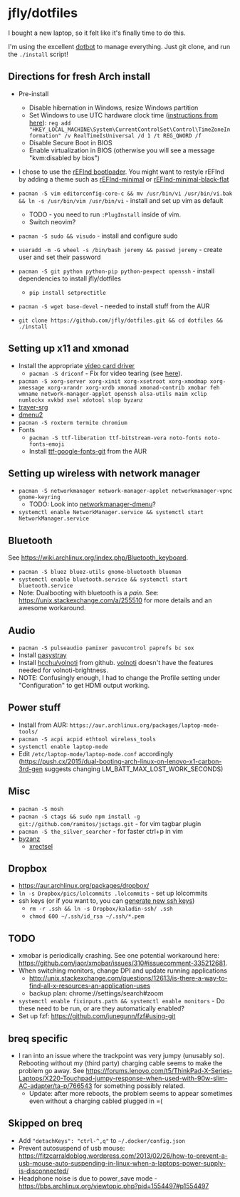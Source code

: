 # jfly/dotfiles

I bought a new laptop, so it felt like it's finally time to do this.

I'm using the excellent [dotbot](https://github.com/anishathalye/dotbot) to
manage everything. Just git clone, and run the `./install` script!

## Directions for fresh Arch install
- Pre-install
  - Disable hibernation in Windows, resize Windows partition
  - Set Windows to use UTC hardware clock time ([instructions from here](https://wiki.archlinux.org/index.php/time#UTC_in_Windows)): `reg add "HKEY_LOCAL_MACHINE\System\CurrentControlSet\Control\TimeZoneInformation" /v RealTimeIsUniversal /d 1 /t REG_QWORD /f`
  - Disable Secure Boot in BIOS
  - Enable virtualization in BIOS (otherwise you will see a message "kvm:disabled by bios")
- I chose to use the [rEFInd bootloader](https://wiki.archlinux.org/index.php/REFInd). You might want to restyle rEFInd by adding a theme such as [rEFInd-minimal](https://github.com/EvanPurkhiser/rEFInd-minimal) or [rEFInd-minimal-black-flat](https://github.com/dnaf/rEFInd-minimal-black-flat)

- `pacman -S vim editorconfig-core-c && mv /usr/bin/vi /usr/bin/vi.bak && ln -s /usr/bin/vim /usr/bin/vi` - install and set up vim as default
  - TODO - you need to run `:PlugInstall` inside of vim.
  - Switch neovim?
- `pacman -S sudo && visudo` - install and configure sudo
- `useradd -m -G wheel -s /bin/bash jeremy && passwd jeremy` - create user and set their password
- `pacman -S git python python-pip python-pexpect openssh` - install dependencies to install jfly/dotfiles
    - `pip install setproctitle`
- `pacman -S wget base-devel` - needed to install stuff from the AUR
- `git clone https://github.com/jfly/dotfiles.git && cd dotfiles && ./install`

## Setting up x11 and xmonad
- Install the appropriate [video card driver](https://wiki.archlinux.org/index.php/xorg#Driver_installation)
  - `pacman -S driconf` - Fix for video tearing (see [here](http://www.apolitech.com/2017/04/20how-to-solve-video-tearing-on-intel.html)).
- `pacman -S xorg-server xorg-xinit xorg-xsetroot xorg-xmodmap xorg-xmessage xorg-xrandr xorg-xrdb xmonad xmonad-contrib xmobar feh wmname network-manager-applet openssh alsa-utils maim xclip numlockx xvkbd xsel xdotool slop byzanz `
- [trayer-srg](https://aur.archlinux.org/packages/trayer-srg-git/)
- [dmenu2](https://aur.archlinux.org/packages/dmenu2/)
- `pacman -S roxterm termite chromium`
- Fonts
  - `pacman -S ttf-liberation ttf-bitstream-vera noto-fonts noto-fonts-emoji`
  - Install [ttf-google-fonts-git](https://aur.archlinux.org/packages/ttf-google-fonts-git/) from the AUR

## Setting up wireless with network manager
- `pacman -S networkmanager network-manager-applet networkmanager-vpnc gnome-keyring`
  - TODO: Look into [networkmanager-dmenu](https://github.com/firecat53/networkmanager-dmenu)?
- `systemctl enable NetworkManager.service && systemctl start NetworkManager.service`

## Bluetooth
See <https://wiki.archlinux.org/index.php/Bluetooth_keyboard>.

- `pacman -S bluez bluez-utils gnome-bluetooth blueman`
- `systemctl enable bluetooth.service && systemctl start bluetooth.service`
- Note: Dualbooting with bluetooth is a *pain*. See: https://unix.stackexchange.com/a/255510 for more details and an awesome workaround.

## Audio
- `pacman -S pulseaudio pamixer pavucontrol paprefs bc sox`
- Install [pasystray](https://aur.archlinux.org/cgit/aur.git/snapshot/pasystray.tar.gz)
- Install [hcchu/volnoti](https://github.com/hcchu/volnoti#new-options-in-this-fork) from github. [volnoti](https://aur.archlinux.org/packages/volnoti) doesn't have the features needed for volnoti-brightness.
- NOTE: Confusingly enough, I had to change the Profile setting under "Configuration" to get HDMI output working.

## Power stuff
- Install from AUR: `https://aur.archlinux.org/packages/laptop-mode-tools/`
- `pacman -S acpi acpid ethtool wireless_tools`
- `systemctl enable laptop-mode`
- Edit `/etc/laptop-mode/laptop-mode.conf` accordingly (https://push.cx/2015/dual-booting-arch-linux-on-lenovo-x1-carbon-3rd-gen suggests changing LM_BATT_MAX_LOST_WORK_SECONDS)

## Misc
- `pacman -S mosh`
- `pacman -S ctags && sudo npm install -g git://github.com/ramitos/jsctags.git` - for vim tagbar plugin
- `pacman -S the_silver_searcher` - for faster ctrl+p in vim
- [byzanz](https://aur.archlinux.org/packages/byzanz/)
  - [xrectsel](https://aur.archlinux.org/packages/xrectsel/)

## Dropbox
- https://aur.archlinux.org/packages/dropbox/
- `ln -s Dropbox/pics/lolcommits .lolcommits` - set up lolcommits
- ssh keys (or if you want to, you can [generate new ssh keys](https://help.github.com/articles/generating-ssh-keys/))
  - `rm -r .ssh && ln -s Dropbox/kaladin-ssh/ .ssh`
  - `chmod 600 ~/.ssh/id_rsa ~/.ssh/*.pem`

## TODO
- xmobar is periodically crashing. See one potential workaround here: https://github.com/jaor/xmobar/issues/310#issuecomment-335212681.
- When switching monitors, change DPI and update running applications
  - http://unix.stackexchange.com/questions/12613/is-there-a-way-to-find-all-x-resources-an-application-uses
  - backup plan: chrome://settings/search#zoom
- `systemctl enable fixinputs.path && systemctl enable monitors` - Do these need to be run, or are they automatically enabled?
- Set up fzf: https://github.com/junegunn/fzf#using-git

## breq specific

- I ran into an issue where the trackpoint was very jumpy (unusably so). Rebooting without my (third party) charging cable seems to make the problem go away. See https://forums.lenovo.com/t5/ThinkPad-X-Series-Laptops/X220-Touchpad-jumpy-response-when-used-with-90w-slim-AC-adapter/ta-p/766543 for something possibly related.
  - Update: after more reboots, the problem seems to appear sometimes even without a charging cabled plugged in =(

## Skipped on breq
- Add `"detachKeys": "ctrl-^,q"` to `~/.docker/config.json`
- Prevent autosuspend of usb mouse: https://fitzcarraldoblog.wordpress.com/2013/02/26/how-to-prevent-a-usb-mouse-auto-suspending-in-linux-when-a-laptops-power-supply-is-disconnected/
- Headphone noise is due to power_save mode - https://bbs.archlinux.org/viewtopic.php?pid=1554497#p1554497
